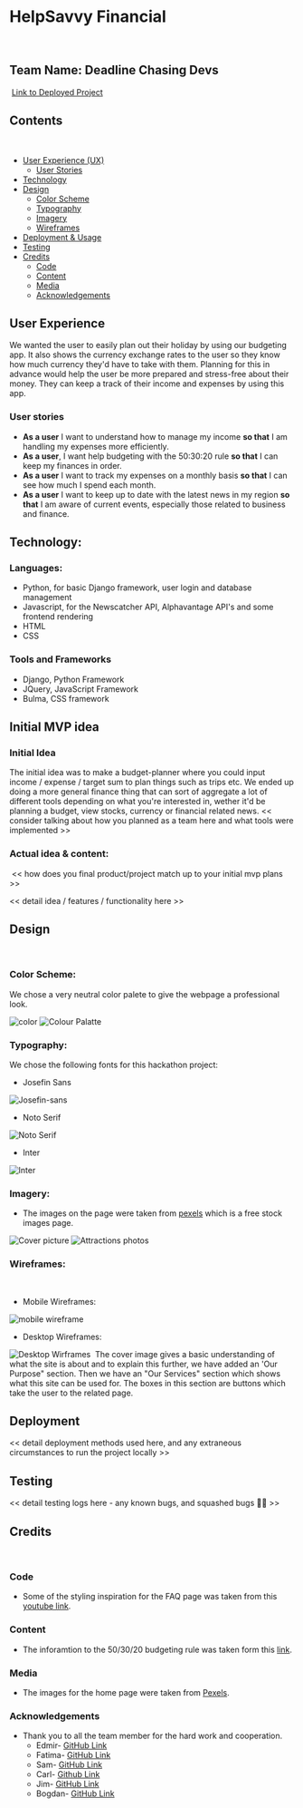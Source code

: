 # HelpSavvy Financial
​
## Team Name: **Deadline Chasing Devs**
​
[Link to Deployed Project](https://git.heroku.com/hackathon-finrev-2023.git
)
​
## Contents
​
* [User Experience (UX)](#user-experience)
  * [User Stories](#user-stories)
* [Technology](#technology)
* [Design](#design)
  * [Color Scheme](#color-scheme)
  * [Typography](#typography)
  * [Imagery](#imagery)
  * [Wireframes](#wireframes)
* [Deployment & Usage](#deployment)
* [Testing](#testing)
* [Credits](#credits)
  * [Code](#code)
  * [Content](#content)
  * [Media](#media)
  * [Acknowledgements](#acknowledgements)
​
## User Experience
We wanted the user to easily plan out their holiday by using our budgeting app. It also shows the currency exchange rates to the user so they know how much currency they'd have to take with them. Planning for this in advance would help the user be more prepared and stress-free about their money. They can keep a track of their income and expenses by using this app.
​
### User stories
- **As a user** I want to understand how to manage my income **so that** I am handling my expenses more efficiently.
- **As a user**, I want help budgeting with the 50:30:20 rule **so that** I can keep my finances in order.
- **As a user** I want to track my expenses on a monthly basis **so that** I can see how much I spend each month.
- **As a user** I want to keep up to date with the  latest news in my region **so that** I am aware of current events, especially those related to business and finance.
​
## Technology:


### Languages:
  * Python, for basic Django framework, user login and database management
  * Javascript, for the Newscatcher API, Alphavantage API's and some frontend rendering
  * HTML
  * CSS


### Tools and Frameworks
  * Django, Python Framework
  * JQuery, JavaScript Framework
  * Bulma, CSS framework


## Initial MVP idea

### Initial Idea

The initial idea was to make a budget-planner where you could input income / expense / target sum to plan things such as trips etc.
We ended up doing a more general finance thing that can sort of aggregate a lot of different tools depending on what you're interested in,
wether it'd be planning a budget, view stocks, currency or financial related news.
​
<< consider talking about how you planned as a team here and what tools were implemented >>
​
### Actual idea & content:
​
<< how does you final product/project match up to your initial mvp plans >>​

<< detail idea / features / functionality here >>
​
## Design
​
### Color Scheme:
We chose a very neutral color palete to give the webpage a professional look. 

![color](/documentation/colour-palette.png)
![Colour Palatte](/documentation/color.png)
​
### Typography:
We chose the following fonts for this hackathon project:
- Josefin Sans

![Josefin-sans](/documentation/josefin-sans.png)
​
- Noto Serif

![Noto Serif](/documentation/noto-serif.png)

- Inter

![Inter](/documentation/inter.png)

### Imagery:
- The images on the page were taken from [pexels](https://www.pexels.com/) which is a free stock images page.

![Cover picture](/documentation/cover-image.png)
![Attractions photos](/documentation/stock-photos.png)

### Wireframes:
​
- Mobile Wireframes:

​![mobile wireframe](/documentation/mobile-version.jpg)

- Desktop Wireframes:
​

​![Desktop Wirframes](/documentation/desktop-version.jpg)
​
The cover image gives a basic understanding of what the site is about and to explain this further, we have added an 'Our Purpose" section. Then we have an "Our Services" section which shows what this site can be used for. The boxes in this section are buttons which take the user to the related page. 
​
## Deployment
<< detail deployment methods used here, and any extraneous circumstances to run the project locally >>
​
## Testing
<< detail testing logs here - any known bugs, and squashed bugs 🐛🐛 >>
​
## Credits
​
### Code
- Some of the styling inspiration for the FAQ page was taken from this [youtube link](https://www.youtube.com/watch?v=MXrtXg1kpVs&t=412s).
​
### Content
 - The inforamtion to the 50/30/20 budgeting rule was taken form this [link](https://www.thebalancemoney.com/the-50-30-20-rule-of-thumb-453922).
​
### Media
- The images for the home page were taken from [Pexels](https://www.pexels.com/).

### Acknowledgements

- Thank you to all the team member for the hard work and cooperation.
  - Edmir- [GitHub Link](https://github.com/Edmir-Demaj)
  - Fatima- [GitHub Link](https://github.com/fatimaqais)
  - Sam- [GitHub Link](https://github.com/SamMartin92)
  - Carl- [Github Link](https://github.com/carl2087)
  - Jim- [GitHub Link](https://github.com/Enquil)
  - Bogdan- [GitHub Link](https://github.com/BogdanFSD)